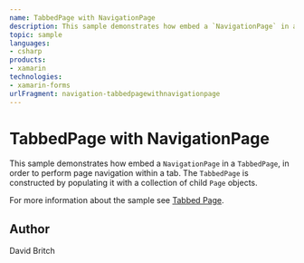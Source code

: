 ```yaml
---
name: TabbedPage with NavigationPage
description: This sample demonstrates how embed a `NavigationPage` in a `TabbedPage`, in order to perform page navigation within a tab. The `TabbedPage` is cons...
topic: sample
languages:
- csharp
products:
- xamarin
technologies:
- xamarin-forms
urlFragment: navigation-tabbedpagewithnavigationpage
---
```

TabbedPage with NavigationPage
==============================

This sample demonstrates how embed a `NavigationPage` in a `TabbedPage`, in order to perform page navigation within a tab. The `TabbedPage` is constructed by populating it with a collection of child `Page` objects.

For more information about the sample see [Tabbed Page](http://developer.xamarin.com/guides/cross-platform/xamarin-forms/user-interface/navigation/tabbed-page/).

Author
------

David Britch
